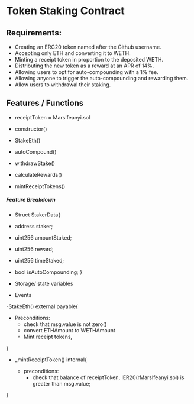 # Token Staking Contract

## Requirements:

- Creating an ERC20 token named after the Github username.
- Accepting only ETH and converting it to WETH.
- Minting a receipt token in proportion to the deposited WETH.
- Distributing the new token as a reward at an APR of 14%.
- Allowing users to opt for auto-compounding with a 1% fee.
- Allowing anyone to trigger the auto-compounding and rewarding them.
- Allow users to withdrawal their staking.

## Features / Functions

- receiptToken = MarsIfeanyi.sol

- constructor()
- StakeEth()
- autoCompound()
- withdrawStake()
- calculateRewards()
- mintReceiptTokens()

##### Feature Breakdown

- Struct StakerData{

- address staker;
- uint256 amountStaked;
- uint256 reward;
- uint256 timeStaked;
- bool isAutoCompounding;
  }

- Storage/ state variables

- Events

-StakeEth() external payable{

- Preconditions:
  - check that msg.value is not zero()
  - convert ETHAmount to WETHAmount
  - Mint receipt tokens,

}

- \_mintReceiptToken() internal{

  - preconditions:
    - check that balance of receiptToken, IER20(rMarsIfeanyi.sol) is greater than msg.value;

}
